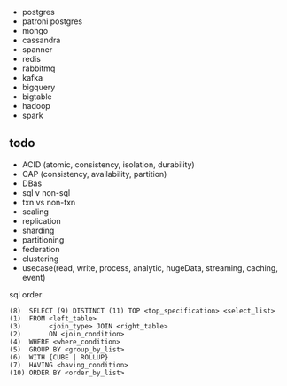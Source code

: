 
* postgres
* patroni postgres
* mongo
* cassandra
* spanner
* redis
* rabbitmq
* kafka
* bigquery
* bigtable
* hadoop
* spark


## todo
* ACID (atomic, consistency, isolation, durability)
* CAP (consistency, availability, partition)
* DBas
* sql v non-sql
* txn vs non-txn
* scaling
* replication
* sharding
* partitioning
* federation
* clustering
* usecase(read, write, process, analytic, hugeData, streaming, caching, event)

sql order
```
(8)  SELECT (9) DISTINCT (11) TOP <top_specification> <select_list>
(1)  FROM <left_table>
(3)       <join_type> JOIN <right_table>
(2)       ON <join_condition>
(4)  WHERE <where_condition>
(5)  GROUP BY <group_by_list>
(6)  WITH {CUBE | ROLLUP}
(7)  HAVING <having_condition>
(10) ORDER BY <order_by_list>
```